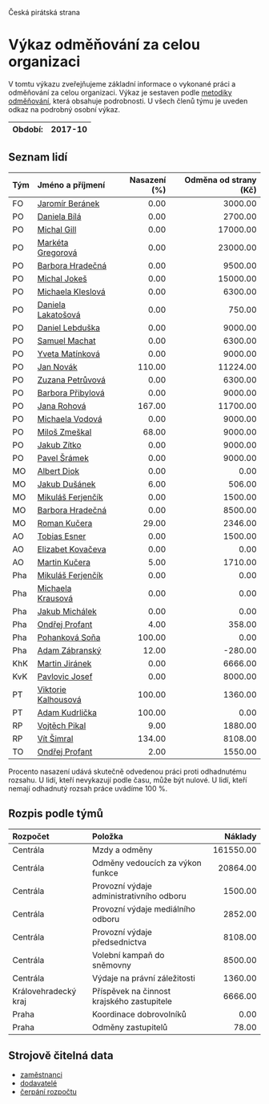 Česká pirátská strana

Výkaz odměňování za celou organizaci
===========================

V tomtu výkazu zveřejňujeme základní informace o vykonané práci a odměňování
za celou organizaci. Výkaz je sestaven podle [metodiky odměňování][metodika],
která obsahuje podrobnosti. U všech členů týmu je uveden odkaz na podrobný osobní výkaz.

Období:                  | 2017-10
-----------------------  | --------------------


Seznam lidí
--------------

| Tým   | Jméno a příjmení                                                  |   Nasazení (%) |   Odměna od strany (Kč) |
|:------|:------------------------------------------------------------------|---------------:|------------------------:|
| FO    | [Jaromír Beránek](../../tymy/FO/2017/10/jaromir-beranek/)         |           0.00 |                 3000.00 |
| PO    | [Daniela Bílá](../../tymy/PO/2017/10/daniela-bila/)               |           0.00 |                 2700.00 |
| PO    | [Michal Gill](../../tymy/PO/2017/10/michal-gill/)                 |           0.00 |                17000.00 |
| PO    | [Markéta Gregorová](../../tymy/PO/2017/10/marketa-gregorova/)     |           0.00 |                23000.00 |
| PO    | [Barbora Hradečná](../../tymy/PO/2017/10/barbora-hradecna/)       |           0.00 |                 9500.00 |
| PO    | [Michal Jokeš](../../tymy/PO/2017/10/michal-jokes/)               |           0.00 |                15000.00 |
| PO    | [Michaela Kleslová](../../tymy/PO/2017/10/michaela-kleslova/)     |           0.00 |                 6300.00 |
| PO    | [Daniela Lakatošová](../../tymy/PO/2017/10/daniela-lakatosova/)   |           0.00 |                  750.00 |
| PO    | [Daniel Lebduška](../../tymy/PO/2017/10/daniel-lebduska/)         |           0.00 |                 9000.00 |
| PO    | [Samuel Machat](../../tymy/PO/2017/10/samuel-machat/)             |           0.00 |                 6300.00 |
| PO    | [Yveta Matínková](../../tymy/PO/2017/10/yveta-matinkova/)         |           0.00 |                 9000.00 |
| PO    | [Jan Novák](../../tymy/PO/2017/10/jan-novak/)                     |         110.00 |                11224.00 |
| PO    | [Zuzana Petrůvová](../../tymy/PO/2017/10/zuzana-petruvova/)       |           0.00 |                 6300.00 |
| PO    | [Barbora Přibylová](../../tymy/PO/2017/10/barbora-pribylova/)     |           0.00 |                 9000.00 |
| PO    | [Jana Rohová](../../tymy/PO/2017/10/jana-rohova/)                 |         167.00 |                11700.00 |
| PO    | [Michaela Vodová](../../tymy/PO/2017/10/michaela-vodova/)         |           0.00 |                 9000.00 |
| PO    | [Miloš Zmeškal](../../tymy/PO/2017/10/milos-zmeskal/)             |          68.00 |                 9000.00 |
| PO    | [Jakub Zítko](../../tymy/PO/2017/10/jakub-zitko/)                 |           0.00 |                 9000.00 |
| PO    | [Pavel Šrámek](../../tymy/PO/2017/10/pavel-sramek/)               |           0.00 |                 9000.00 |
| MO    | [Albert Diok](../../tymy/MO/2017/10/albert-diok/)                 |           0.00 |                    0.00 |
| MO    | [Jakub Dušánek](../../tymy/MO/2017/10/jakub-dusanek/)             |           6.00 |                  506.00 |
| MO    | [Mikuláš Ferjenčík](../../tymy/MO/2017/10/mikulas-ferjencik/)     |           0.00 |                 1500.00 |
| MO    | [Barbora Hradečná](../../tymy/MO/2017/10/barbora-hradecna/)       |           0.00 |                 8500.00 |
| MO    | [Roman Kučera](../../tymy/MO/2017/10/roman-kucera/)               |          29.00 |                 2346.00 |
| AO    | [Tobias Esner](../../tymy/AO/2017/10/tobias-esner/)               |           0.00 |                 1500.00 |
| AO    | [Elizabet Kovačeva](../../tymy/AO/2017/10/elizabet-kovaceva/)     |           0.00 |                    0.00 |
| AO    | [Martin Kučera](../../tymy/AO/2017/10/martin-kucera/)             |           5.00 |                 1710.00 |
| Pha   | [Mikuláš Ferjenčík](../../tymy/Pha/2017/10/mikulas-ferjencik/)    |           0.00 |                    0.00 |
| Pha   | [Michaela Krausová](../../tymy/Pha/2017/10/michaela-krausova/)    |           0.00 |                    0.00 |
| Pha   | [Jakub Michálek](../../tymy/Pha/2017/10/jakub-michalek/)          |           0.00 |                    0.00 |
| Pha   | [Ondřej Profant](../../tymy/Pha/2017/10/ondrej-profant/)          |           4.00 |                  358.00 |
| Pha   | [Pohanková Soňa](../../tymy/Pha/2017/10/pohankova-sona/)          |         100.00 |                    0.00 |
| Pha   | [Adam Zábranský](../../tymy/Pha/2017/10/adam-zabransky/)          |          12.00 |                 -280.00 |
| KhK   | [Martin Jiránek](../../tymy/KhK/2017/10/martin-jiranek/)          |           0.00 |                 6666.00 |
| KvK   | [Pavlovic Josef](../../tymy/KvK/2017/10/pavlovic-josef/)          |           0.00 |                 8000.00 |
| PT    | [Viktorie Kalhousová](../../tymy/PT/2017/10/viktorie-kalhousova/) |         100.00 |                 1360.00 |
| PT    | [Adam Kudrlička](../../tymy/PT/2017/10/adam-kudrlicka/)           |         100.00 |                    0.00 |
| RP    | [Vojtěch Pikal](../../tymy/RP/2017/10/vojtech-pikal/)             |           9.00 |                 1880.00 |
| RP    | [Vít Šimral](../../tymy/RP/2017/10/vit-simral/)                   |         134.00 |                 8108.00 |
| TO    | [Ondřej Profant](../../tymy/TO/2017/10/ondrej-profant/)           |           2.00 |                 1550.00 |

Procento nasazení udává skutečně odvedenou práci proti odhadnutému rozsahu. 
U lidí, kteří nevykazují podle času, může být nulové. U lidí, kteří nemají odhadnutý rozsah
práce uvádíme 100 %.

Rozpis podle týmů
-----------------

| Rozpočet             | Položka                                    |   Náklady |
|:---------------------|:-------------------------------------------|----------:|
| Centrála             | Mzdy a odměny                              | 161550.00 |
| Centrála             | Odměny vedoucích za výkon funkce           |  20864.00 |
| Centrála             | Provozní výdaje administrativního odboru   |   1500.00 |
| Centrála             | Provozní výdaje mediálního odboru          |   2852.00 |
| Centrála             | Provozní výdaje předsednictva              |   8108.00 |
| Centrála             | Volební kampaň do sněmovny                 |   8500.00 |
| Centrála             | Výdaje na právní záležitosti               |   1360.00 |
| Královehradecký kraj | Příspěvek na činnost krajského zastupitele |   6666.00 |
| Praha                | Koordinace dobrovolníků                    |      0.00 |
| Praha                | Odměny zastupitelů                         |     78.00 |

Strojově čitelná data
-------------------

* [zaměstnanci](zamestnanci.tsv)
* [dodavatelé](dodavatele.tsv)
* [čerpání rozpočtu](cerpani_rozpoctu.tsv)

[metodika]: https://redmine.pirati.cz/projects/po/wiki/Odmenovani
